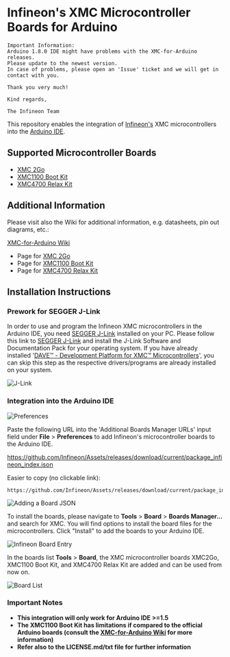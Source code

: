 ﻿# Infineon's XMC Microcontroller Boards for Arduino

```
Important Information:
Arduino 1.8.0 IDE might have problems with the XMC-for-Arduino releases.
Please update to the newest version.
In case of problems, please open an 'Issue' ticket and we will get in contact with you.

Thank you very much!

Kind regards,

The Infineon Team
```

This repository enables the integration of [Infineon's](https://www.infineon.com/) XMC microcontrollers into the [Arduino IDE](https://www.arduino.cc/en/main/software).

## Supported Microcontroller Boards

* [XMC 2Go](https://www.infineon.com/cms/en/product/evaluation-boards/KIT_XMC_2GO_XMC1100_V1/productType.html?productType=db3a304443537c4e01436ccecb5d154f)
* [XMC1100 Boot Kit](https://www.infineon.com/cms/en/product/evaluation-boards/KIT_XMC11_BOOT_001/productType.html?productType=db3a30443b360d0e013b8f5163c46f62#ispnTab1)
* [XMC4700 Relax Kit](https://www.infineon.com/cms/en/product/evaluation-boards/KIT_XMC47_RELAX_LITE_V1/productType.html?productType=5546d46250cc1fdf0150f6a2788e6e89)

## Additional Information

Please visit also the Wiki for additional information, e.g. datasheets, pin out diagrams, etc.:

[XMC-for-Arduino Wiki](https://github.com/Infineon/XMC-for-Arduino/wiki)

* Page for [XMC 2Go](https://github.com/Infineon/XMC-for-Arduino/wiki/XMC-2Go)
* Page for [XMC1100 Boot Kit](https://github.com/Infineon/XMC-for-Arduino/wiki/XMC1100-Boot-Kit)
* Page for [XMC4700 Relax Kit](https://github.com/Infineon/XMC-for-Arduino/wiki/XMC4700-Relax-Kit)

## Installation Instructions

### Prework for SEGGER J-Link

In order to use and program the Infineon XMC microcontrollers in the Arduino IDE, you need [SEGGER J-Link](https://www.segger.com/downloads/jlink) installed on your PC. Please follow this link to [SEGGER J-Link](https://www.segger.com/downloads/jlink) and install the J-Link Software and Documentation Pack for your operating system.
If you have already installed '[DAVE™ - Development Platform for XMC™ Microcontrollers](https://www.infineon.com/cms/de/product/microcontroller/32-bit-industrial-microcontroller-based-on-arm-registered-cortex-registered-m/dave-version-4-free-development-platform-for-code-generation/channel.html?channel=db3a30433580b37101359f8ee6963814)', you can skip this step as the respective drivers/programs are already installed on your system.

![J-Link](https://raw.githubusercontent.com/infineon/assets/master/Pictures/J-Link_Packages.png)

### Integration into the Arduino IDE

![Preferences](https://raw.githubusercontent.com/infineon/assets/master/Pictures/Preferences.png)

Paste the following URL into the 'Additional Boards Manager URLs' input field under **File** > **Preferences** to add Infineon's microcontroller boards to the Arduino IDE.

https://github.com/Infineon/Assets/releases/download/current/package_infineon_index.json

Easier to copy (no clickable link):

```
https://github.com/Infineon/Assets/releases/download/current/package_infineon_index.json
```

![Adding a Board JSON](https://raw.githubusercontent.com/infineon/assets/master/Pictures/Preferences_JSON.png)

To install the boards, please navigate to **Tools** > **Board** > **Boards Manager...** and search for XMC. You will find options to install the board files for the microcontrollers. Click "Install" to add the boards to your Arduino IDE.

![Infineon Board Entry](https://raw.githubusercontent.com/infineon/assets/master/Pictures/Boards_Manager_Entry.png)

In the boards list **Tools** > **Board**, the XMC microcontroller boards XMC2Go, XMC1100 Boot Kit, and XMC4700 Relax Kit are added and can be used from now on.

![Board List](https://raw.githubusercontent.com/infineon/assets/master/Pictures/Board_List.png)

### Important Notes

* **This integration will only work for Arduino IDE >=1.5**
* **The XMC1100 Boot Kit has limitations if compared to the official Arduino boards (consult the [XMC-for-Arduino Wiki](https://github.com/Infineon/XMC-for-Arduino/wiki) for more information)**
* **Refer also to the LICENSE.md/txt file for further information**
